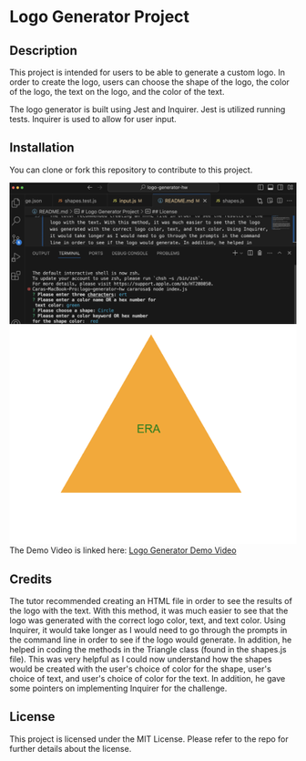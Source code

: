 # Logo Generator Project

## Description

This project is intended for users to be able to generate a custom logo. In order to create the logo, users can choose the shape of the logo, the color of the logo, the text on the logo, and the color of the text.

The logo generator is built using Jest and Inquirer. Jest is utilized running tests. Inquirer is used to allow for user input.

## Installation

You can clone or fork this repository to contribute to this project.

![Terminal with Questions](./images/QuestionsScreenshot.png)
![Generated Logo](./images/logo.png)
The Demo Video is linked here:
[Logo Generator Demo Video](https://www.loom.com/share/486f7f4cbf1e4272b98c211dc23c5be9?sid=1981acc8-02c6-4d5b-bac4-5e18381e03c2) 

## Credits

The tutor recommended creating an HTML file in order to see the results of the logo with the text. With this method, it was much easier to see that the logo was generated with the correct logo color, text, and text color. Using Inquirer, it would take longer as I would need to go through the prompts in the command line in order to see if the logo would generate. In addition, he helped in coding the methods in the Triangle class (found in the shapes.js file). This was very helpful as I could now understand how the shapes would be created with the user's choice of color for the shape, user's choice of text, and user's choice of color for the text. In addition, he gave some pointers on implementing Inquirer for the challenge.

## License

This project is licensed under the MIT License. Please refer to the repo for further details about the license.